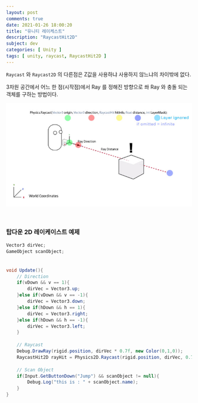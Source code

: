 ```yaml
---
layout: post
comments: true
date: 2021-01-26 18:00:20
title: "유니티 레이케스트"
description: "RaycastHit2D"
subject: dev
categories: [ Unity ]
tags: [ unity, raycast, RaycastHit2D ]
---
```



`Raycast` 와 `Raycast2D` 의 다른점은 Z값을 사용하냐 사용하지 않느냐의 차이밖에 없다.

3차원 공간에서 어느 한 점(시작점)에서  Ray 를 정해진 방향으로 쏴 Ray 와 충돌 되는 객체를 구하는 방법이다.

![RaycastHit2D Physics2D.Raycast(Vector2 origin, Vector2 direction, float distance, int layerMask)](/images/dev/unity-raycasting.jpg "RaycastHit2D Physics2D.Raycast(Vector2 origin, Vector2 direction, float distance, int layerMask)")

<br>

### 탑다운 2D 레이케이스트 예제

```c#
Vector3 dirVec;
GameObject scanObject;


void Update(){
    // Direction
    if(vDown && v == 1){
        dirVec = Vector3.up;
    }else if(vDown && v == -1){
        dirVec = Vector3.down;
    }else if(hDown && h == 1){
        dirVec = Vector3.right;
    }else if(hDown && h == -1){
        dirVec = Vector3.left;
    }
    
    // Raycast
    Debug.DrawRay(rigid.position, dirVec * 0.7f, new Color(0,1,0));
    RaycastHit2D rayHit = Physics2D.Raycast(rigid.position, dirVec, 0.7f, LayerMask.GetMask("Object"));

    // Scan Object
    if(Input.GetButtonDown("Jump") && scanObject != null){
        Debug.Log("this is : " + scanObject.name);
    }
}
```




